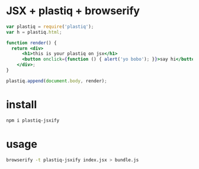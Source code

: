# JSX + plastiq + browserify

```jsx
var plastiq = require('plastiq');
var h = plastiq.html;

function render() {
  return <div>
      <h1>this is your plastiq on jsx</h1>
      <button onclick={function () { alert('yo bobo'); }}>say hi</button>
    </div>;
}

plastiq.append(document.body, render);
```

# install

```bash
npm i plastiq-jsxify
```

# usage

```bash
browserify -t plastiq-jsxify index.jsx > bundle.js
```
